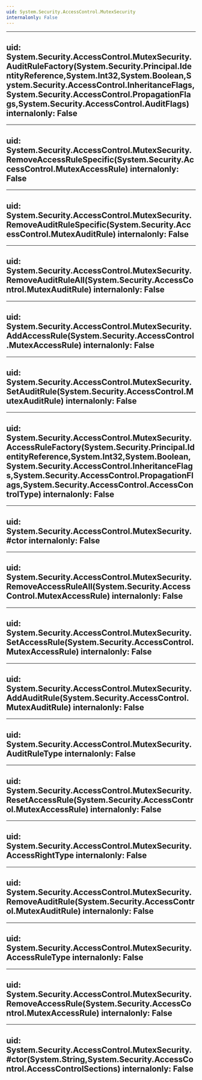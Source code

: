 ```yaml
---
uid: System.Security.AccessControl.MutexSecurity
internalonly: False
---
```


---
uid: System.Security.AccessControl.MutexSecurity.AuditRuleFactory(System.Security.Principal.IdentityReference,System.Int32,System.Boolean,System.Security.AccessControl.InheritanceFlags,System.Security.AccessControl.PropagationFlags,System.Security.AccessControl.AuditFlags)
internalonly: False
---

---
uid: System.Security.AccessControl.MutexSecurity.RemoveAccessRuleSpecific(System.Security.AccessControl.MutexAccessRule)
internalonly: False
---

---
uid: System.Security.AccessControl.MutexSecurity.RemoveAuditRuleSpecific(System.Security.AccessControl.MutexAuditRule)
internalonly: False
---

---
uid: System.Security.AccessControl.MutexSecurity.RemoveAuditRuleAll(System.Security.AccessControl.MutexAuditRule)
internalonly: False
---

---
uid: System.Security.AccessControl.MutexSecurity.AddAccessRule(System.Security.AccessControl.MutexAccessRule)
internalonly: False
---

---
uid: System.Security.AccessControl.MutexSecurity.SetAuditRule(System.Security.AccessControl.MutexAuditRule)
internalonly: False
---

---
uid: System.Security.AccessControl.MutexSecurity.AccessRuleFactory(System.Security.Principal.IdentityReference,System.Int32,System.Boolean,System.Security.AccessControl.InheritanceFlags,System.Security.AccessControl.PropagationFlags,System.Security.AccessControl.AccessControlType)
internalonly: False
---

---
uid: System.Security.AccessControl.MutexSecurity.#ctor
internalonly: False
---

---
uid: System.Security.AccessControl.MutexSecurity.RemoveAccessRuleAll(System.Security.AccessControl.MutexAccessRule)
internalonly: False
---

---
uid: System.Security.AccessControl.MutexSecurity.SetAccessRule(System.Security.AccessControl.MutexAccessRule)
internalonly: False
---

---
uid: System.Security.AccessControl.MutexSecurity.AddAuditRule(System.Security.AccessControl.MutexAuditRule)
internalonly: False
---

---
uid: System.Security.AccessControl.MutexSecurity.AuditRuleType
internalonly: False
---

---
uid: System.Security.AccessControl.MutexSecurity.ResetAccessRule(System.Security.AccessControl.MutexAccessRule)
internalonly: False
---

---
uid: System.Security.AccessControl.MutexSecurity.AccessRightType
internalonly: False
---

---
uid: System.Security.AccessControl.MutexSecurity.RemoveAuditRule(System.Security.AccessControl.MutexAuditRule)
internalonly: False
---

---
uid: System.Security.AccessControl.MutexSecurity.AccessRuleType
internalonly: False
---

---
uid: System.Security.AccessControl.MutexSecurity.RemoveAccessRule(System.Security.AccessControl.MutexAccessRule)
internalonly: False
---

---
uid: System.Security.AccessControl.MutexSecurity.#ctor(System.String,System.Security.AccessControl.AccessControlSections)
internalonly: False
---
